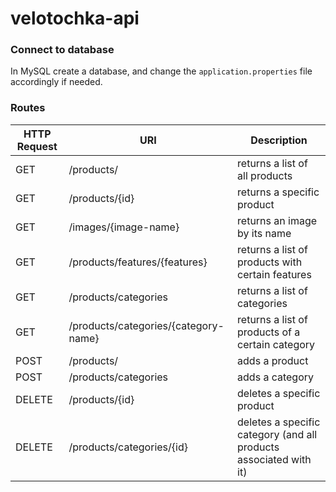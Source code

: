 # velotochka-api

### Connect to database

In MySQL create a database, and change the `application.properties` file accordingly if needed.

### Routes

| HTTP Request | URI                                  | Description                                                       | 
|--------------|--------------------------------------|-------------------------------------------------------------------|
| GET          | /products/                           | returns a list of all products                                    |
| GET          | /products/{id}                       | returns a specific product                                        |
| GET          | /images/{image-name}                 | returns an image by its name                                      |
| GET          | /products/features/{features}        | returns a list of products with certain features                  |
| GET          | /products/categories                 | returns a list of categories                                      |
| GET          | /products/categories/{category-name} | returns a list of products of a certain category                  |
| POST         | /products/                           | adds a product                                                    |
| POST         | /products/categories                 | adds a category                                                   |
| DELETE       | /products/{id}                       | deletes a specific product                                        |
| DELETE       | /products/categories/{id}            | deletes a specific category (and all products associated with it) |


